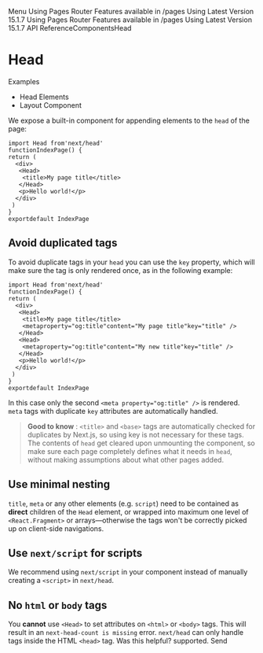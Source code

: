 Menu
Using Pages Router
Features available in /pages
Using Latest Version
15.1.7
Using Pages Router
Features available in /pages
Using Latest Version
15.1.7
API ReferenceComponentsHead
# Head
Examples
  * Head Elements
  * Layout Component


We expose a built-in component for appending elements to the `head` of the page:
```
import Head from'next/head'
functionIndexPage() {
return (
  <div>
   <Head>
    <title>My page title</title>
   </Head>
   <p>Hello world!</p>
  </div>
 )
}
exportdefault IndexPage
```

## Avoid duplicated tags
To avoid duplicate tags in your `head` you can use the `key` property, which will make sure the tag is only rendered once, as in the following example:
```
import Head from'next/head'
functionIndexPage() {
return (
  <div>
   <Head>
    <title>My page title</title>
    <metaproperty="og:title"content="My page title"key="title" />
   </Head>
   <Head>
    <metaproperty="og:title"content="My new title"key="title" />
   </Head>
   <p>Hello world!</p>
  </div>
 )
}
exportdefault IndexPage
```

In this case only the second `<meta property="og:title" />` is rendered. `meta` tags with duplicate `key` attributes are automatically handled.
> **Good to know** : `<title>` and `<base>` tags are automatically checked for duplicates by Next.js, so using key is not necessary for these tags.
> The contents of `head` get cleared upon unmounting the component, so make sure each page completely defines what it needs in `head`, without making assumptions about what other pages added.
## Use minimal nesting
`title`, `meta` or any other elements (e.g. `script`) need to be contained as **direct** children of the `Head` element, or wrapped into maximum one level of `<React.Fragment>` or arrays—otherwise the tags won't be correctly picked up on client-side navigations.
## Use `next/script` for scripts
We recommend using `next/script` in your component instead of manually creating a `<script>` in `next/head`.
## No `html` or `body` tags
You **cannot** use `<Head>` to set attributes on `<html>` or `<body>` tags. This will result in an `next-head-count is missing` error. `next/head` can only handle tags inside the HTML `<head>` tag.
Was this helpful?
supported.
Send
